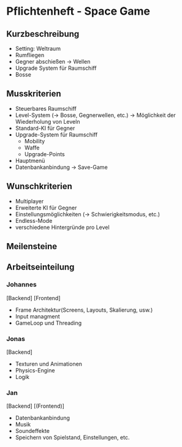 # Pflichtenheft - Space Game
## Kurzbeschreibung
- Setting: Weltraum
- Rumfliegen
- Gegner abschießen -> Wellen
- Upgrade System für Raumschiff
- Bosse
## Musskriterien
- Steuerbares Raumschiff
- Level-System (-> Bosse, Gegnerwellen, etc.)
  -> Möglichkeit der Wiederholung von Leveln
- Standard-KI für Gegner
- Upgrade-System für Raumschiff
  - Mobility
  - Waffe
  - Upgrade-Points
- Hauptmenü
- Datenbankanbindung -> Save-Game
## Wunschkriterien
- Multiplayer
- Erweiterte KI für Gegner
- Einstellungsmöglichkeiten (-> Schwierigkeitsmodus, etc.)
- Endless-Mode
- verschiedene Hintergründe pro Level
## Meilensteine
## Arbeitseinteilung
### Johannes
[Backend]
[Frontend]
- Frame Architektur(Screens, Layouts, Skalierung, usw.)
- Input managment
- GameLoop und Threading
### Jonas
[Backend]
- Texturen und Animationen
- Physics-Engine
- Logik
### Jan
[Backend]
[(Frontend)]
- Datenbankanbindung
- Musik
- Soundeffekte
- Speichern von Spielstand, Einstellungen, etc.
